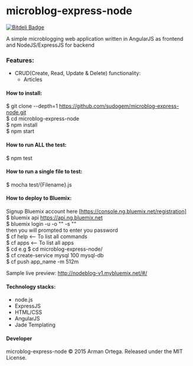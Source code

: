 # microblog-express-node
[![Bitdeli Badge](https://d2weczhvl823v0.cloudfront.net/sudogem/microblog-express-node/trend.png)](https://bitdeli.com/free "Bitdeli Badge")   

A simple microblogging web application written in AngularJS as frontend and NodeJS/ExpressJS for backend

### Features:    
* CRUD(Create, Read, Update & Delete) functionality:
  * Articles

#### How to install:   
$ git clone --depth=1 https://github.com/sudogem/microblog-express-node.git    
$ cd microblog-express-node      
$ npm install   
$ npm start   

#### How to run ALL the test:     
$ npm test    

#### How to run a single file to test:     
$ mocha test/{Filename}.js    

#### How to deploy to Bluemix:   
Signup Bluemix account here [https://console.ng.bluemix.net/registration]   
$ bluemix api https://api.ng.bluemix.net   
$ bluemix login -u <IBM ID or email> -o "<ORG>" -s "<SPACE>"   
  then you will prompted to enter you password   
$ cf help <-- To list all commands   
$ cf apps <-- To list all apps   
$ cd <APP DIR> e.g $ cd microblog-express-node/    
$ cf create-service mysql 100 mysql-db    
$ cf push app_name -m 512m   

Sample live preview: http://nodeblog-v1.mybluemix.net/#/   

#### Technology stacks:   
* node.js   
* ExpressJS
* HTML/CSS   
* AngularJS   
* Jade Templating

#### Developer   
microblog-express-node &copy; 2015 Arman Ortega. Released under the MIT License.
